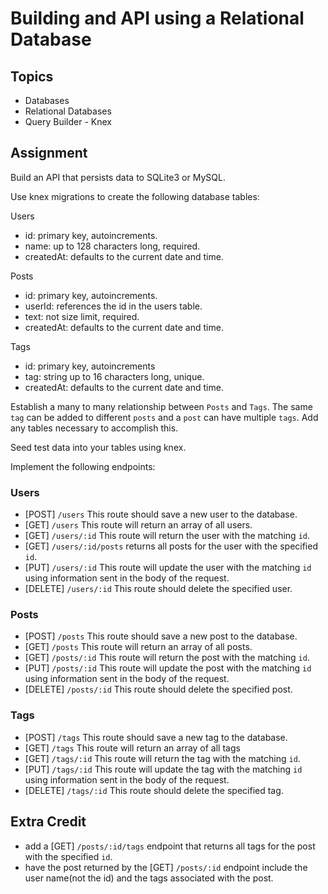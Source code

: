 # Building and API using a Relational Database

## Topics

* Databases
* Relational Databases
* Query Builder - Knex

## Assignment

Build an API that persists data to SQLite3 or MySQL.

Use knex migrations to create the following database tables:

Users
- id: primary key, autoincrements.
- name: up to 128 characters long, required.
- createdAt: defaults to the current date and time.

Posts
- id: primary key, autoincrements.
- userId: references the id in the users table.
- text: not size limit, required.
- createdAt: defaults to the current date and time.

Tags
- id: primary key, autoincrements
- tag: string up to 16 characters long, unique.
- createdAt: defaults to the current date and time.

Establish a many to many relationship between `Posts` and `Tags`. 
The same `tag` can be added to different `posts` and a `post` can have multiple `tags`.
Add any tables necessary to accomplish this.

Seed test data into your tables using knex.

Implement the following endpoints:

### Users
* [POST] `/users` This route should save a new user to the database.
* [GET] `/users` This route will return an array of all users.
* [GET] `/users/:id` This route will return the user with the matching `id`.
* [GET] `/users/:id/posts` returns all posts for the user with the specified `id`.
* [PUT] `/users/:id` This route will update the user with the matching `id` using information sent in the body of the request.
* [DELETE] `/users/:id` This route should delete the specified user.

### Posts
* [POST] `/posts` This route should save a new post to the database.
* [GET] `/posts` This route will return an array of all posts.
* [GET] `/posts/:id` This route will return the post with the matching `id`.
* [PUT] `/posts/:id` This route will update the post with the matching `id` using information sent in the body of the request.
* [DELETE] `/posts/:id` This route should delete the specified post.

### Tags
* [POST] `/tags` This route should save a new tag to the database.
* [GET] `/tags` This route will return an array of all tags
* [GET] `/tags/:id` This route will return the tag with the matching `id`.
* [PUT] `/tags/:id` This route will update the tag with the matching `id` using information sent in the body of the request.
* [DELETE] `/tags/:id` This route should delete the specified tag.

## Extra Credit

- add a [GET] `/posts/:id/tags` endpoint that returns all tags for the post with the specified `id`.
- have the post returned by the [GET] `/posts/:id` endpoint include the user name(not the id) and the tags associated with the post.